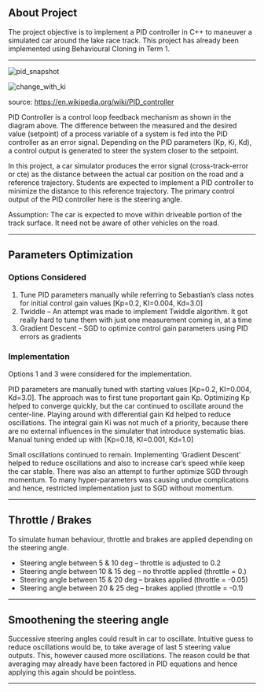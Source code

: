 ## About Project
The project objective is to implement a PID controller in C++ to maneuver a simulated car around the lake race track. 
This project has already been implemented using Behavioural Cloning in Term 1.

---

![pid_snapshot](https://cloud.githubusercontent.com/assets/17127066/26726815/22121c30-47c2-11e7-8985-484a1c646eaf.png)

![change_with_ki](https://cloud.githubusercontent.com/assets/17127066/26726820/25e5d7fc-47c2-11e7-96b3-d72c3e7f0229.png)

source: https://en.wikipedia.org/wiki/PID_controller

PID Controller is a control loop feedback mechanism as shown in the diagram above. The difference between the measured and the desired value (setpoint) of a process variable of a system is fed into the PID controller as an error signal. Depending on the PID parameters (Kp, Ki, Kd), a control output is generated to steer the system closer to the setpoint. 

In this project, a car simulator produces the error signal (cross-track-error or cte) as the distance between the actual car position on the road and a reference trajectory. Students are expected to implement a PID controller to minimize the distance to this reference trajectory. The primary control output of the PID controller here is the steering angle.

Assumption: The car is expected to move within driveable portion of the track surface. It need not be aware of other vehicles on the road.

---

## Parameters Optimization

### Options Considered

1. Tune PID parameters manually while referring to Sebastian’s class notes for initial control gain values [Kp=0.2, KI=0.004, Kd=3.0]
2. Twiddle – An attempt was made to implement Twiddle algorithm. It got really hard to tune them with just one measurement coming in, at a time
3. Gradient Descent – SGD to optimize control gain parameters using PID errors as gradients

### Implementation

Options 1 and 3 were considered for the implementation.

PID parameters are manually tuned with starting values [Kp=0.2, KI=0.004, Kd=3.0]. The approach was to first tune proportant gain Kp. Optimizing Kp helped to converge quickly, but the car continued to oscillate around the center-line. Playing around with differential gain Kd helped to reduce oscillations. The integral gain Ki was not much of a priority, because there are no external influences in the simulater that introduce systematic bias. Manual tuning ended up with [Kp=0.18, KI=0.001, Kd=1.0]

Small oscillations continued to remain. Implementing ‘Gradient Descent’ helped  to reduce oscillations and also to increase car’s speed while keep the car stable. There was also an attempt to further optimize SGD through momentum. To many hyper-parameters was causing undue complications and hence, restricted implementation just to SGD without momentum.

---

## Throttle / Brakes

To simulate human behaviour, throttle and brakes are applied depending on the steering angle.

- Steering angle between 5 & 10 deg – throttle is adjusted to 0.2
- Steering angle between 10 & 15 deg – no throttle applied (throttle = 0.)
- Steering angle between 15 & 20 deg – brakes applied (throttle = -0.05)
- Steering angle between 20 & 25 deg – brakes applied (throttle = -0.1)

---

## Smoothening the steering angle

Successive steering angles could result in car to oscillate. Intuitive guess to reduce oscillations would be, to take average of last 5 steering value outputs. This, however caused more oscillations. The reason could be that averaging may already have been factored in PID equations and hence applying this again should be pointless.

---
